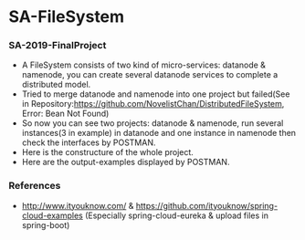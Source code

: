 # SA-FileSystem
### SA-2019-FinalProject
  - A FileSystem consists of two kind of micro-services: datanode & namenode, you can create several datanode services to complete a distributed model.
  - Tried to merge datanode and namenode into one project but failed(See in Repository:https://github.com/NovelistChan/DistributedFileSystem, Error: Bean Not Found)
  - So now you can see two projects: datanode & namenode, run several instances(3 in example) in datanode and one instance in namenode then check the interfaces by POSTMAN.
  - Here is the constructure of the whole project.
  - Here are the output-examples displayed by POSTMAN.
### References
  - http://www.ityouknow.com/ & https://github.com/ityouknow/spring-cloud-examples (Especially spring-cloud-eureka & upload files in spring-boot)
